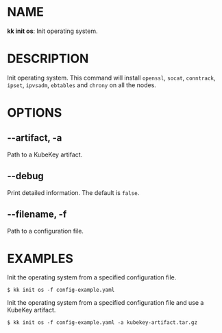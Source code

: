 # NAME
**kk init os**: Init operating system.

# DESCRIPTION
Init operating system. This command will install `openssl`, `socat`, `conntrack`, `ipset`, `ipvsadm`, `ebtables` and `chrony`  on all the nodes.

# OPTIONS

## **--artifact, -a**
Path to a KubeKey artifact.

## **--debug**
Print detailed information. The default is `false`.

## **--filename, -f**
Path to a configuration file.

# EXAMPLES
Init the operating system from a specified configuration file.
```
$ kk init os -f config-example.yaml
```
Init the operating system from a specified configuration file and use a KubeKey artifact.
```
$ kk init os -f config-example.yaml -a kubekey-artifact.tar.gz
```

